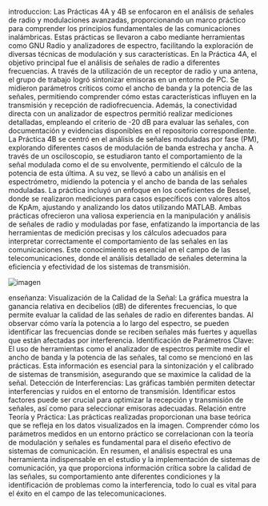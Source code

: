 introduccion:
Las Prácticas 4A y 4B se enfocaron en el análisis de señales de radio y modulaciones avanzadas, proporcionando un marco práctico para comprender los principios fundamentales de las comunicaciones inalámbricas. Estas prácticas se llevaron a cabo mediante herramientas como GNU Radio y analizadores de espectro, facilitando la exploración de diversas técnicas de modulación y sus características.
En la Práctica 4A, el objetivo principal fue el análisis de señales de radio a diferentes frecuencias. A través de la utilización de un receptor de radio y una antena, el grupo de trabajo logró sintonizar emisoras en un entorno de PC. Se midieron parámetros críticos como el ancho de banda y la potencia de las señales, permitiendo comprender cómo estas características influyen en la transmisión y recepción de radiofrecuencia. Además, la conectividad directa con un analizador de espectros permitió realizar mediciones detalladas, empleando el criterio de -20 dB para evaluar las señales, con documentación y evidencias disponibles en el repositorio correspondiente.
La Práctica 4B se centró en el análisis de señales moduladas por fase (PM), explorando diferentes casos de modulación de banda estrecha y ancha. A través de un osciloscopio, se estudiaron tanto el comportamiento de la señal modulada como el de su envolvente, permitiendo el cálculo de la potencia de esta última. A su vez, se llevó a cabo un análisis en el espectrómetro, midiendo la potencia y el ancho de banda de las señales moduladas. La práctica incluyó un enfoque en los coeficientes de Bessel, donde se realizaron mediciones para casos específicos con valores altos de KpAm, ajustando y analizando los datos utilizando MATLAB.
Ambas prácticas ofrecieron una valiosa experiencia en la manipulación y análisis de señales de radio y moduladas por fase, enfatizando la importancia de las herramientas de medición precisas y los cálculos adecuados para interpretar correctamente el comportamiento de las señales en las comunicaciones. Este conocimiento es esencial en el campo de las telecomunicaciones, donde el análisis detallado de señales determina la eficiencia y efectividad de los sistemas de transmisión.

![imagen](https://github.com/user-attachments/assets/f7671b58-399a-490d-9be5-3638b20037d3)

enseñanza:
Visualización de la Calidad de la Señal: La gráfica muestra la ganancia relativa en decibelios (dB) de diferentes frecuencias, lo que permite evaluar la calidad de las señales de radio en diferentes bandas. Al observar cómo varía la potencia a lo largo del espectro, se pueden identificar las frecuencias donde se reciben señales más fuertes y aquellas que están afectadas por interferencia.
Identificación de Parámetros Clave: El uso de herramientas como el analizador de espectros permite medir el ancho de banda y la potencia de las señales, tal como se mencionó en las prácticas. Esta información es esencial para la sintonización y el calibrado de sistemas de transmisión, asegurando que se maximice la calidad de la señal.
Detección de Interferencias: Las gráficas también permiten detectar interferencias y ruidos en el entorno de transmisión. Identificar estos factores puede ser crucial para optimizar la recepción y transmisión de señales, así como para seleccionar emisoras adecuadas.
Relación entre Teoría y Práctica: Las prácticas realizadas proporcionan una base teórica que se refleja en los datos visualizados en la imagen. Comprender cómo los parámetros medidos en un entorno práctico se correlacionan con la teoría de modulación y señales es fundamental para el diseño efectivo de sistemas de comunicación.
En resumen, el análisis espectral es una herramienta indispensable en el estudio y la implementación de sistemas de comunicación, ya que proporciona información crítica sobre la calidad de las señales, su comportamiento ante diferentes condiciones y la identificación de problemas como la interferencia, todo lo cual es vital para el éxito en el campo de las telecomunicaciones.

